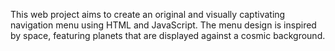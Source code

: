 This web project aims to create an original and visually captivating navigation menu using HTML and JavaScript. 
The menu design is inspired by space, featuring planets that are displayed against a cosmic background.

